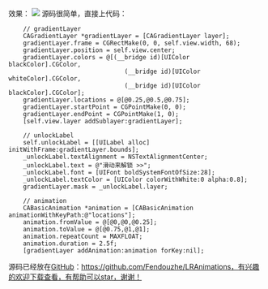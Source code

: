 效果：
![](http://upload-images.jianshu.io/upload_images/1464492-2ae1ffe9db6c96e1.gif?imageMogr2/auto-orient/strip%7CimageView2/2/w/1240)
源码很简单，直接上代码：
```
    // gradientLayer
    CAGradientLayer *gradientLayer = [CAGradientLayer layer];
    gradientLayer.frame = CGRectMake(0, 0, self.view.width, 68);
    gradientLayer.position = self.view.center;
    gradientLayer.colors = @[(__bridge id)[UIColor blackColor].CGColor,
                                (__bridge id)[UIColor whiteColor].CGColor,
                                (__bridge id)[UIColor blackColor].CGColor];
    gradientLayer.locations = @[@0.25,@0.5,@0.75];
    gradientLayer.startPoint = CGPointMake(0, 0);
    gradientLayer.endPoint = CGPointMake(1, 0);
    [self.view.layer addSublayer:gradientLayer];
    
    // unlockLabel
    self.unlockLabel = [[UILabel alloc] initWithFrame:gradientLayer.bounds];
    _unlockLabel.textAlignment = NSTextAlignmentCenter;
    _unlockLabel.text = @"滑动来解锁 >>";
    _unlockLabel.font = [UIFont boldSystemFontOfSize:28];
    _unlockLabel.textColor = [UIColor colorWithWhite:0 alpha:0.8];
    gradientLayer.mask = _unlockLabel.layer;
    
    // animation
    CABasicAnimation *animation = [CABasicAnimation animationWithKeyPath:@"locations"];
    animation.fromValue = @[@0,@0,@0.25];
    animation.toValue = @[@0.75,@1,@1];
    animation.repeatCount = MAXFLOAT;
    animation.duration = 2.5f;
    [gradientLayer addAnimation:animation forKey:nil];
```
源码已经放在[GitHub](https://github.com/Fendouzhe/LRAnimations)：https://github.com/Fendouzhe/LRAnimations，有兴趣的欢迎下载查看，有帮助可以star，谢谢！
